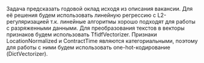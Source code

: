 Задача предсказать годовой оклад исходя из описания вакансии.
Для её решения будем использовать линейную регрессию с L2-регуляризацией т.к. линейные алгоритмы хорошо подходят для работы с разряженными 
данными. Для преобразования текстов в векторы признаков будем использовать TfidfVectorizer. Признаки  LocationNormalized и ContractTime 
являются категориальными, поэтому для работы с ними будем использовать one-hot-кодирование (DictVectorizer).

